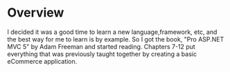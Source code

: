 # Overview

I decided it was a good time to learn a new language,framework, etc, and the best way for me to learn is by example.
So I got the book, "Pro ASP.NET MVC 5" by Adam Freeman and started reading. 
Chapters 7-12 put everything that was previously taught together by creating a basic eCommerce application.
